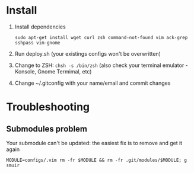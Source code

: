 Install
=======
1.  Install dependencies

        sudo apt-get install wget curl zsh command-not-found vim ack-grep sshpass vim-gnome

2.  Run deploy.sh (your existings configs won't be overwritten)
3.  Change to ZSH: `chsh -s /bin/zsh` (also check your terminal emulator - Konsole, Gnome Termimal, etc)
4.  Change ~/.gitconfig with your name/email and commit changes

Troubleshooting
===============

Submodules problem
------------------
Your submodule can't be updated: the easiest fix is to remove and get it again
    
    MODULE=configs/.vim rm -fr $MODULE && rm -fr .git/modules/$MODULE; g smuir
